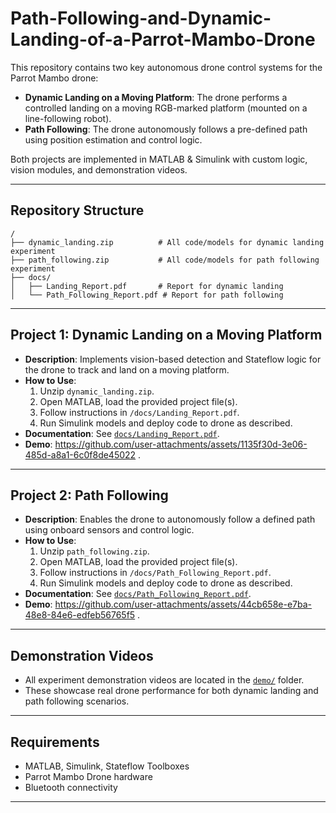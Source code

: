 # Path-Following-and-Dynamic-Landing-of-a-Parrot-Mambo-Drone

This repository contains two key autonomous drone control systems for the Parrot Mambo drone:

- **Dynamic Landing on a Moving Platform**: The drone performs a controlled landing on a moving RGB-marked platform (mounted on a line-following robot).
- **Path Following**: The drone autonomously follows a pre-defined path using position estimation and control logic.

Both projects are implemented in MATLAB & Simulink with custom logic, vision modules, and demonstration videos.

---

## Repository Structure

```
/
├── dynamic_landing.zip          # All code/models for dynamic landing experiment
├── path_following.zip           # All code/models for path following experiment
├── docs/
│   ├── Landing_Report.pdf       # Report for dynamic landing
│   └── Path_Following_Report.pdf # Report for path following
```
---

## Project 1: Dynamic Landing on a Moving Platform

- **Description**: Implements vision-based detection and Stateflow logic for the drone to track and land on a moving platform.
- **How to Use**:
  1. Unzip `dynamic_landing.zip`.
  2. Open MATLAB, load the provided project file(s).
  3. Follow instructions in `/docs/Landing_Report.pdf`.
  4. Run Simulink models and deploy code to drone as described.
- **Documentation**: See [`docs/Landing_Report.pdf`](docs/Landing_Report.pdf).
- **Demo**: https://github.com/user-attachments/assets/1135f30d-3e06-485d-a8a1-6c0f8de45022 .

---

## Project 2: Path Following

- **Description**: Enables the drone to autonomously follow a defined path using onboard sensors and control logic.
- **How to Use**:
  1. Unzip `path_following.zip`.
  2. Open MATLAB, load the provided project file(s).
  3. Follow instructions in `/docs/Path_Following_Report.pdf`.
  4. Run Simulink models and deploy code to drone as described.
- **Documentation**: See [`docs/Path_Following_Report.pdf`](docs/Path_Following_Report.pdf).
- **Demo**: https://github.com/user-attachments/assets/44cb658e-e7ba-48e8-84e6-edfeb56765f5 .

---

## Demonstration Videos

- All experiment demonstration videos are located in the [`demo/`](demo/) folder.
- These showcase real drone performance for both dynamic landing and path following scenarios.

---

## Requirements

- MATLAB, Simulink, Stateflow Toolboxes
- Parrot Mambo Drone hardware
- Bluetooth connectivity

---

```

